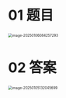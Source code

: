 # 01 题目

<img src="https://cvp.oss-cn-shanghai.aliyuncs.com/202501060842363.png" alt="image-20250106084257293" style="zoom:50%;" />



# 02 答案

<img src="https://cvp.oss-cn-shanghai.aliyuncs.com/202501051320748.png" alt="image-20250105132045699" style="zoom:50%;" />
